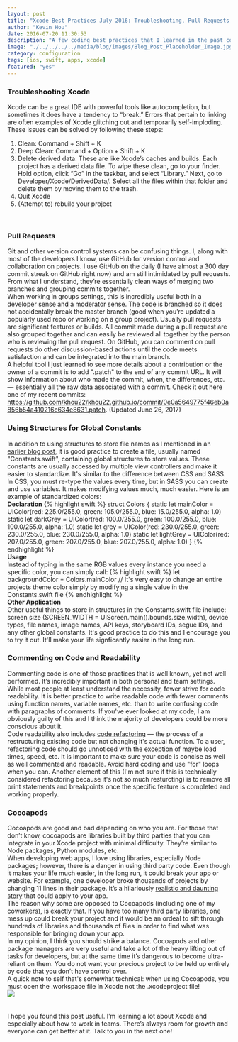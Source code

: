 ```yaml
---
layout: post
title: "Xcode Best Practices July 2016: Troubleshooting, Pull Requests, Cocoapods, and More"
author: "Kevin Hou"
date: 2016-07-20 11:30:53
description: "A few coding best practices that I learned in the past couple of weeks from my manager and mentor. These are primarily Xcode-oriented but can easily be applied to other languages and IDE's"
image: "./../../../../media/blog/images/Blog_Post_Placeholder_Image.jpg"
category: configuration
tags: [ios, swift, apps, xcode]
featured: "yes"
---
```

<h3 class="post-subheader">Troubleshooting Xcode</h3>
Xcode can be a great IDE with powerful tools like autocompletion, but sometimes it does have a tendency to “break.” Errors that pertain to linking are often examples of Xcode glitching out and temporarily self-imploding. These issues can be solved by following these steps:
<ol>
  <li>Clean: Command + Shift + K</li>
  <li>Deep Clean: Command + Option + Shift + K</li>
  <li>Delete derived data: These are like Xcode’s caches and builds. Each project has a derived data file. To wipe these clean, go to your finder. Hold option, click “Go” in the taskbar, and select “Library.” Next, go to Developer/Xcode/DerivedData/. Select all the files within that folder and delete them by moving them to the trash.</li>
  <li>Quit Xcode</li>
  <li>(Attempt to) rebuild your project</li>
</ol>

<br class="post-line-break">
<h3 class="post-subheader">Pull Requests</h3>
Git and other version control systems can be confusing things. I, along with most of the developers I know, use GitHub for version control and collaboration on projects. I use GitHub on the daily (I have almost a 300 day commit streak on GitHub right now) and am still intimidated by pull requests. From what I understand, they’re essentially clean ways of merging two branches and grouping commits together.
<br class="post-line-break">
When working in groups settings, this is incredibly useful both in a developer sense and a moderator sense. The code is branched so it does not accidentally break the master branch (good when you’re updated a popularly used repo or working on a group project). Usually pull requests are significant features or builds. All commit made during a pull request are also grouped together and can easily be reviewed all together by the person who is reviewing the pull request. On GitHub, you can comment on pull requests do other discussion-based actions until the code meets satisfaction and can be integrated into the main branch.
<br class="post-line-break">
A helpful tool I just learned to see more details about a contribution or the owner of a commit is to add ".patch" to the end of any commit URL. It will show information about who made the commit, when, the differences, etc. — essentially all the raw data associated with a commit. Check it out here one of my recent commits: <a href="https://github.com/khou22/khou22.github.io/commit/0e0a5649775f46eb0a856b54a410216c634e8631.patch" target="_blank">https://github.com/khou22/khou22.github.io/commit/0e0a5649775f46eb0a856b54a410216c634e8631.patch</a>. (Updated June 26, 2017)

<br class="post-line-break">
<h3 class="post-subheader">Using Structures for Global Constants</h3>
In addition to using structures to store file names as I mentioned in an <a href="http://khou22.github.io/programming/2016/07/20/swift-tips-and-tricks-july-2016-extensions-structures-and-outlet-collections.html" target="_blank">earlier blog post</a>, it is good practice to create a file, usually named "Constants.swift", containing global structures to store values. These constants are usually accessed by multiple view controllers and make it easier to standardize. It's similar to the difference between CSS and SASS. In CSS, you must re-type the values every time, but in SASS you can create and use variables. It makes modifying values much, much easier. Here is an example of standardized colors:
<br class="post-line-break">
<b>Declaration</b>
{% highlight swift %}
struct Colors {
    static let mainColor     = UIColor(red: 225.0/255.0, green: 105.0/255.0, blue: 15.0/255.0, alpha: 1.0)
    static let darkGrey       = UIColor(red: 100.0/255.0, green: 100.0/255.0, blue: 100.0/255.0, alpha: 1.0)
    static let grey              = UIColor(red: 230.0/255.0, green: 230.0/255.0, blue: 230.0/255.0, alpha: 1.0)
    static let lightGrey       = UIColor(red: 207.0/255.0, green: 207.0/255.0, blue: 207.0/255.0, alpha: 1.0)
}
{% endhighlight %}
<br class="post-line-break">
<b>Usage</b><br>
Instead of typing in the same RGB values every instance you need a specific color, you can simply call:
{% highlight swift %}
let backgroundColor = Colors.mainColor
// It's very easy to change an entire projects theme color simply by modifying a single value in the Constants.swift file
{% endhighlight %}
<br class="post-line-break">
<b>Other Application</b><br>
Other useful things to store in structures in the Constants.swift file include: screen size (SCREEN_WIDTH = UIScreen.main().bounds.size.width), device types, file names, image names, API keys, storyboard IDs, segue IDs, and any other global constants. It's good practice to do this and I encourage you to try it out. It'll make your life signficantly easier in the long run.

<br class="post-line-break">
<h3 class="post-subheader">Commenting on Code and Readability</h3>
Commenting code is one of those practices that is well known, yet not well performed. It’s incredibly important in both personal and team settings. While most people at least understand the necessity, fewer strive for code readability. It is better practice to write readable code with fewer comments using function names, variable names, etc. than to write confusing code with paragraphs of comments. If you've ever looked at my code, I am obviously guilty of this and I think the majority of developers could be more conscious about it.
<br class="post-line-break">
Code readability also includes <a href="https://en.wikipedia.org/wiki/Code_refactoring" target="_blank">code refactoring</a> — the process of a restructuring existing code but not changing it's actual function. To a user, refactoring code should go unnoticed with the exception of maybe load times, speed, etc. It is important to make sure your code is concise as well as well commented and readable. Avoid hard coding and use "for" loops when you can. Another element of this (I'm not sure if this is technically considered refactoring because it's not so much resturcting) is to remove all print statements and breakpoints once the specific feature is completed and working properly.

<br class="post-line-break">
<h3 class="post-subheader">Cocoapods</h3>
Cocoapods are good and bad depending on who you are. For those that don’t know, cocoapods are libraries built by third parties that you can integrate in your Xcode project with minimal difficulty. They’re similar to Node packages, Python modules, etc.
<br class="post-line-break">
When developing web apps, I love using libraries, especially Node packages; however, there is a danger in using third party code. Even though it makes your life much easier, in the long run, it could break your app or website. For example, one developer broke thousands of projects by changing 11 lines in their package. It’s a hilariously <a href="http://www.theregister.co.uk/2016/03/23/npm_left_pad_chaos/" target="_blank">realistic and daunting story</a> that could apply to your app.
<br class="post-line-break">
The reason why some are opposed to Cocoapods (including one of my coworkers), is exactly that. If you have too many third party libraries, one mess up could break your project and it would be an ordeal to sift through hundreds of libraries and thousands of files in order to find what was responsible for bringing down your app.
<br class="post-line-break">
In my opinion, I think you should strike a balance. Cocoapods and other package managers are very useful and take a lot of the heavy lifting out of tasks for developers, but at the same time it’s dangerous to become ultra-reliant on them. You do not want your precious project to be held up entirely by code that you don’t have control over.
<br class="post-line-break">
A quick note to self that's somewhat technical: when using Cocoapods, you must open the .workspace file in Xcode not the .xcodeproject file!<br>
<img src="./../../../../media/blog/images/Installing_Cocoapods.png" class="iPhone-screenshots-large"><br>
<br class="post-line-break">
<br class="post-line-break">
I hope you found this post useful. I’m learning a lot about Xcode and especially about how to work in teams. There’s always room for growth and everyone can get better at it. Talk to you in the next one!
